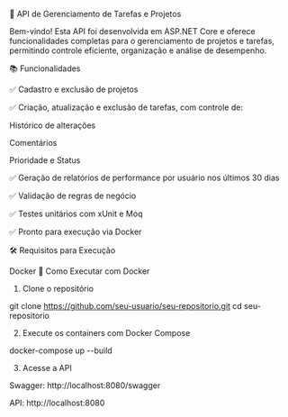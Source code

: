 🚀 API de Gerenciamento de Tarefas e Projetos

Bem-vindo! Esta API foi desenvolvida em ASP.NET Core e oferece funcionalidades completas para o gerenciamento de projetos e tarefas, permitindo controle eficiente, organização e análise de desempenho.

📚 Funcionalidades

✅ Cadastro e exclusão de projetos

✅ Criação, atualização e exclusão de tarefas, com controle de:

Histórico de alterações

Comentários

Prioridade e Status

✅ Geração de relatórios de performance por usuário nos últimos 30 dias

✅ Validação de regras de negócio

✅ Testes unitários com xUnit e Moq

✅ Pronto para execução via Docker

🛠 Requisitos para Execução

Docker
🐳 Como Executar com Docker

1. Clone o repositório

git clone https://github.com/seu-usuario/seu-repositorio.git
cd seu-repositorio

2. Execute os containers com Docker Compose

docker-compose up --build

3. Acesse a API

Swagger: http://localhost:8080/swagger

API: http://localhost:8080
